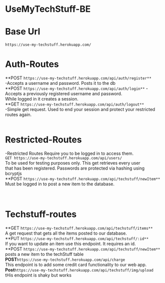 # UseMyTechStuff-BE


# Base Url</br>
`https://use-my-techstuff.herokuapp.com/`</br>


# Auth-Routes</br>
**POST `https://use-my-techstuff.herokuapp.com/api/auth/register**`</br>
-Accepts a username and password. Posts it to the db</br>
**POST `https://use-my-techstuff.herokuapp.com/api/auth/login**`
-Accepts a previously registered username and password. </br>While logged in it creates a session.</br>
**GET `https://use-my-techstuff.herokuapp.com/api/auth/logout**`</br>
-Simple get request. Used to end your session and protect your restricted routes again.</br>
</br>

# Restricted-Routes</br>
-Restricted Routes Require you to be logged in to access them.</br>
`GET https://use-my-techstuff.herokuapp.com/api/users/`</br>
To be used for testing purposes only. This get retrieves every user</br> that has been registered. Passwords are protected via hashing using bcryptjs</br>
**POST `https://use-my-techstuff.herokuapp.com/api/techstuff/newItem**`</br>
Must be logged in to post a new item to the database.</br>
</br>
</br>
# Techstuff-routes</br>
**GET `https://use-my-techstuff.herokuapp.com/api/techstuff/items**`</br>
A get request that gets all the items posted to our database.</br>
**PUT `https://use-my-techstuff.herokuapp.com/api/techstuff/:id**`</br>
If you want to update an item use this endpoint. It requires an id.</br>
**POST `https://use-my-techstuff.herokuapp.com/api/techstuff/newItem**`</br>
posts a new item to the techStuff table </br>
**POST**`https://use-my-techstuff.herokuapp.com/api/charge`</br>
This endpoint is to add some credit card functionality to our web app. </br>
**Post**`https://use-my-techstuff.herokuapp.com/api/techstuff/img/upload`</br>
tHis endpoint is shaky but works</br>



